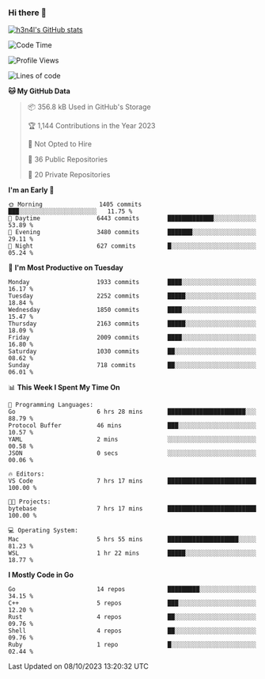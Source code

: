 ### Hi there 👋

[![h3n4l's GitHub stats](https://github-readme-stats.vercel.app/api?username=h3n4l&count_private=true&show_icons=true&theme=radical)](https://github.com/h3n4l/github-readme-stats)

<!--START_SECTION:waka-->
![Code Time](http://img.shields.io/badge/Code%20Time-1%2C601%20hrs%206%20mins-blue)

![Profile Views](http://img.shields.io/badge/Profile%20Views-0-blue)

![Lines of code](https://img.shields.io/badge/From%20Hello%20World%20I%27ve%20Written-3.3%20million%20lines%20of%20code-blue)

**🐱 My GitHub Data** 

> 📦 356.8 kB Used in GitHub's Storage 
 > 
> 🏆 1,144 Contributions in the Year 2023
 > 
> 🚫 Not Opted to Hire
 > 
> 📜 36 Public Repositories 
 > 
> 🔑 20 Private Repositories 
 > 
**I'm an Early 🐤** 

```text
🌞 Morning                1405 commits        ███░░░░░░░░░░░░░░░░░░░░░░   11.75 % 
🌆 Daytime                6443 commits        █████████████░░░░░░░░░░░░   53.89 % 
🌃 Evening                3480 commits        ███████░░░░░░░░░░░░░░░░░░   29.11 % 
🌙 Night                  627 commits         █░░░░░░░░░░░░░░░░░░░░░░░░   05.24 % 
```
📅 **I'm Most Productive on Tuesday** 

```text
Monday                   1933 commits        ████░░░░░░░░░░░░░░░░░░░░░   16.17 % 
Tuesday                  2252 commits        █████░░░░░░░░░░░░░░░░░░░░   18.84 % 
Wednesday                1850 commits        ████░░░░░░░░░░░░░░░░░░░░░   15.47 % 
Thursday                 2163 commits        █████░░░░░░░░░░░░░░░░░░░░   18.09 % 
Friday                   2009 commits        ████░░░░░░░░░░░░░░░░░░░░░   16.80 % 
Saturday                 1030 commits        ██░░░░░░░░░░░░░░░░░░░░░░░   08.62 % 
Sunday                   718 commits         ██░░░░░░░░░░░░░░░░░░░░░░░   06.01 % 
```


📊 **This Week I Spent My Time On** 

```text
💬 Programming Languages: 
Go                       6 hrs 28 mins       ██████████████████████░░░   88.79 % 
Protocol Buffer          46 mins             ███░░░░░░░░░░░░░░░░░░░░░░   10.57 % 
YAML                     2 mins              ░░░░░░░░░░░░░░░░░░░░░░░░░   00.58 % 
JSON                     0 secs              ░░░░░░░░░░░░░░░░░░░░░░░░░   00.06 % 

🔥 Editors: 
VS Code                  7 hrs 17 mins       █████████████████████████   100.00 % 

🐱‍💻 Projects: 
bytebase                 7 hrs 17 mins       █████████████████████████   100.00 % 

💻 Operating System: 
Mac                      5 hrs 55 mins       ████████████████████░░░░░   81.23 % 
WSL                      1 hr 22 mins        █████░░░░░░░░░░░░░░░░░░░░   18.77 % 
```

**I Mostly Code in Go** 

```text
Go                       14 repos            █████████░░░░░░░░░░░░░░░░   34.15 % 
C++                      5 repos             ███░░░░░░░░░░░░░░░░░░░░░░   12.20 % 
Rust                     4 repos             ██░░░░░░░░░░░░░░░░░░░░░░░   09.76 % 
Shell                    4 repos             ██░░░░░░░░░░░░░░░░░░░░░░░   09.76 % 
Ruby                     1 repo              █░░░░░░░░░░░░░░░░░░░░░░░░   02.44 % 
```




 Last Updated on 08/10/2023 13:20:32 UTC
<!--END_SECTION:waka-->

